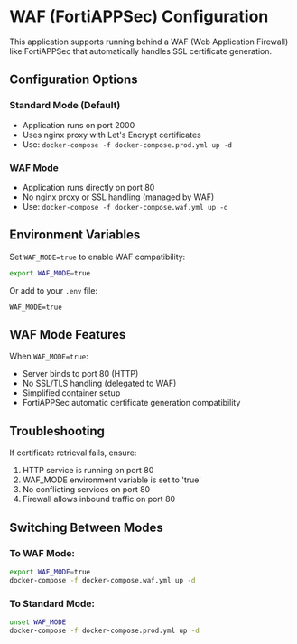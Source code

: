 # WAF (FortiAPPSec) Configuration

This application supports running behind a WAF (Web Application Firewall) like FortiAPPSec that automatically handles SSL certificate generation.

## Configuration Options

### Standard Mode (Default)
- Application runs on port 2000
- Uses nginx proxy with Let's Encrypt certificates
- Use: `docker-compose -f docker-compose.prod.yml up -d`

### WAF Mode 
- Application runs directly on port 80 
- No nginx proxy or SSL handling (managed by WAF)
- Use: `docker-compose -f docker-compose.waf.yml up -d`

## Environment Variables

Set `WAF_MODE=true` to enable WAF compatibility:
```bash
export WAF_MODE=true
```

Or add to your `.env` file:
```
WAF_MODE=true
```

## WAF Mode Features

When `WAF_MODE=true`:
- Server binds to port 80 (HTTP)
- No SSL/TLS handling (delegated to WAF)
- Simplified container setup
- FortiAPPSec automatic certificate generation compatibility

## Troubleshooting

If certificate retrieval fails, ensure:
1. HTTP service is running on port 80
2. WAF_MODE environment variable is set to 'true'
3. No conflicting services on port 80
4. Firewall allows inbound traffic on port 80

## Switching Between Modes

### To WAF Mode:
```bash
export WAF_MODE=true
docker-compose -f docker-compose.waf.yml up -d
```

### To Standard Mode:
```bash
unset WAF_MODE
docker-compose -f docker-compose.prod.yml up -d
```